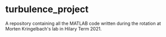 # turbulence_project
A repository containing all the MATLAB code written during the rotation at Morten Kringelbach's lab in Hilary Term 2021.
